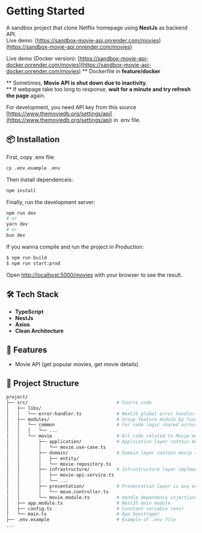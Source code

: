 # Getting Started

A sandbox project that clone Netflix homepage using **NestJs** as backend API.  
Live demo: [https://sandbox-movie-api.onrender.com/movies](https://sandbox-movie-api.onrender.com/movies)  

Live demo (Docker version): [https://sandbox-movie-api-docker.onrender.com/movies](https://sandbox-movie-api-docker.onrender.com/movies)
** Dockerfile in **feature/docker**
  
** Sometimes, **Movie API is shut down due to inactivity**.  
** If webpage take too long to response, **wait for a minute and try refresh the page** again.

For development, you need API key from this source [https://www.themoviedb.org/settings/api](https://www.themoviedb.org/settings/api) in .env file.  

## 📦 Installation

First, copy .env file:
```bash
cp .env.example .env
```

Then install dependenceis:
```bash
npm install
```

Finally, run the development server:
```bash
npm run dev
# or
yarn dev
# or
bun dev
```

If you wanna compile and run the project in Production:

```bash
$ npm run build
$ npm run start:prod
```

Open [http://localhost:5000/movies](http://localhost:5000/movies) with your browser to see the result.  

## 🛠️ Tech Stack
  
- **TypeScript**  
- **NestJs**   
- **Axios**  
- **Clean Architecture**  
  
## 🚀 Features

- Movie API (get popular movies, get movie details)  
  
## 📁 Project Structure
```bash
project/
├── src/                                 # Source code
│   ├── libs/                            
│   │   └── error-handler.ts             # NextJS global error handler
│   ├── modules/                         # Group feature module by functionality
│   │   └── common                       # For code logic shared across all modules
│   │   │   └── ...                      
│   │   └── movie                        # All code related to Movie module
│   │       ├── application/             # Application layer contain movie use cases and how they are handled
│   │       │   └── movie.use-case.ts    
│   │       ├── domain/                  # Domain layer contain movie related entities and interface for movie use cases
│   │       │   ├── entity/
│   │       │   └── movie.repository.ts    
│   │       ├── infrastructure/          # Infrastructure layer implment domain interface and act like a service to perform anything outside the app (API calls etc.)
│   │       │   ├── movie-api-service.ts
│   │       │   └── ...    
│   │       ├── presentation/            # Presentation layer is any entry points controller or route
│   │       │   └── move.controller.ts
│   │       └── movie.module.ts          # Handle dependency injections
│   ├── app.module.ts                    # NestJS main module
│   ├── config.ts                        # Constant variable (env)
│   └── main.ts                          # App boostraper
├── .env.example                         # Example of .env file
...
```
